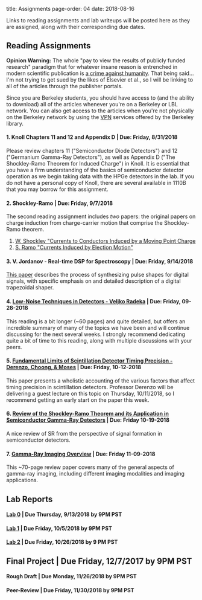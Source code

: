 title: Assignments
page-order: 04
date: 2018-08-16

Links to reading assignments and lab writeups will be posted here as they
are assigned, along with their corresponding due dates.

## Reading Assignments

**Opinion Warning:** The whole "pay to view the results of publicly funded
research" paradigm that for whatever insane reason is entrenched in modern
scientific publication is
[a crime against humanity](https://www.nature.com/news/open-access-the-true-cost-of-science-publishing-1.12676).
That being said... I'm not trying to get sued by the likes of Elsevier et al.,
so I will be linking to all of the articles through the publisher portals.

Since you are Berkeley students, you should have access to (and the ability to
download) all of the articles whenever you're on a Berkeley or LBL network.
You can also get access to the articles when you're not physically on the 
Berkeley network by using the 
[VPN](http://www.lib.berkeley.edu/using-the-libraries/vpn) services offered by
the Berkeley library.

#### 1. Knoll Chapters 11 and 12 and Appendix D | Due: Friday, 8/31/2018

Please review chapters 11 ("Semiconductor Diode Detectors") and 
12 ("Germanium Gamma-Ray Detectors"), as well as Appendix D 
("The Shockley-Ramo Theorem for Induced Charge") in Knoll.
It is essential that you have a firm understanding of the basics of 
semiconductor detector operation as we begin taking data with the HPGe 
detectors in the lab.
If you do not have a personal copy of Knoll, there are several available in
1110B that you may borrow for this assignment.

#### 2. Shockley-Ramo | Due: Friday, 9/7/2018

The second reading assignment includes *two* papers: the original papers on
charge induction from charge-carrier motion that comprise the
Shockley-Ramo theorem.

  1. [W. Shockley "Currents to Conductors Induced by a Moving Point Charge](http://aip.scitation.org/doi/10.1063/1.1710367)
  2. [S. Ramo "Currents Induced by Election Motion"](http://ieeexplore.ieee.org/abstract/document/1686997/?reload=true)

#### 3. V. Jordanov - Real-time DSP for Spectroscopy | Due: Friday, 9/14/2018

[This paper](https://www.sciencedirect.com/science/article/pii/0168900294910111)
describes the process of synthesizing pulse shapes for digital signals, with 
specific emphasis on and detailed description of a digital trapezoidal shaper.

#### 4. [Low-Noise Techniques in Detectors - Veljko Radeka](http://www.annualreviews.org/doi/pdf/10.1146/annurev.ns.38.120188.001245) | Due: Friday, 09-28-2018

This reading is a bit longer (~60 pages) and quite detailed, but offers an 
incredible summary of many of the topics we have been and will continue 
discussing for the next several weeks.
I strongly recommend dedicating quite a bit of time to this reading, along with
multiple discussions with your peers.

#### 5. [Fundamental Limits of Scintillation Detector Timing Precision - Derenzo, Choong, & Moses](http://iopscience.iop.org/article/10.1088/0031-9155/59/13/3261/meta) | Due: Friday, 10-12-2018

This paper presents a wholistic accounting of the various factors that affect
timing precision in scintillation detectors.
Professor Derenzo will be delivering a guest lecture on this topic on Thursday,
10/11/2018, so I recommend getting an early start on the paper this week.

#### 6. [Review of the Shockley-Ramo Theorem and its Application in Semiconductor Gamma-Ray Detectors](https://www.sciencedirect.com/science/article/pii/S0168900201002236) | Due: Friday 10-19-2018

A nice review of SR from the perspective of signal formation in semiconductor
detectors.

#### 7. [Gamma-Ray Imaging Overview]({filename}/downloads/imaging_methods_overview.pdf) | Due: Friday 11-09-2018

This ~70-page review paper covers many of the general aspects of gamma-ray
imaging, including different imaging modalities and imaging applications.

## Lab Reports

#### [Lab 0]({filename}/downloads/lab0_writeup.pdf) | Due Thursday, 9/13/2018 by 9PM PST

#### [Lab 1]({filename}/downloads/lab1_writeup.pdf) | Due Friday, 10/5/2018 by 9PM PST

#### [Lab 2]({filename}/downloads/lab2_writeup.pdf) | Due Friday, 10/26/2018 by 9 PM PST

## Final Project | Due Friday, 12/7/2017 by 9PM PST
#### Rough Draft | Due Monday, 11/26/2018 by 9PM PST   
#### Peer-Review | Due Friday, 11/30/2018 by 9PM PST
